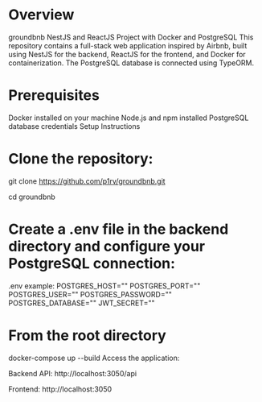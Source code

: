 # Overview

groundbnb NestJS and ReactJS Project with Docker and PostgreSQL
This repository contains a full-stack web application inspired by Airbnb, built using NestJS for the backend, ReactJS for the frontend, and Docker for containerization. The PostgreSQL database is connected using TypeORM.

# Prerequisites

Docker installed on your machine
Node.js and npm installed
PostgreSQL database credentials
Setup Instructions

# Clone the repository:

git clone https://github.com/p1rv/groundbnb.git

cd groundbnb

# Create a .env file in the backend directory and configure your PostgreSQL connection:

.env example:
POSTGRES_HOST=""
POSTGRES_PORT=""
POSTGRES_USER=""
POSTGRES_PASSWORD=""
POSTGRES_DATABASE=""
JWT_SECRET=""

# From the root directory

docker-compose up --build
Access the application:

Backend API: http://localhost:3050/api

Frontend: http://localhost:3050
